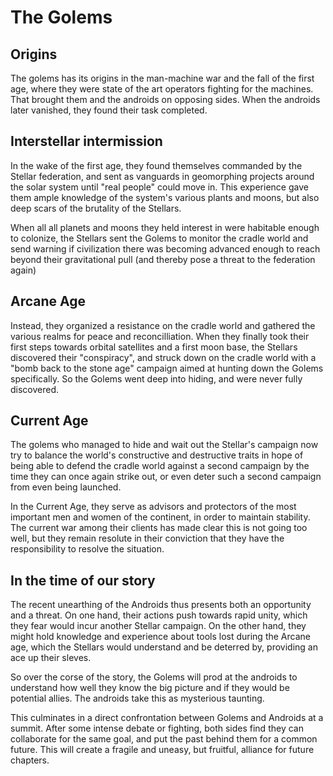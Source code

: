 # The Golems

## Origins

The golems has its origins in the man-machine war and the fall of the first age, where they were state of the art operators fighting for the machines. That brought them and the androids on opposing sides. When the androids later vanished, they found their task completed.

## Interstellar intermission

In the wake of the first age, they found themselves commanded by the Stellar federation, and sent as vanguards in geomorphing projects around the solar system until "real people" could move in. This experience gave them ample knowledge of the system's various plants and moons, but also deep scars of the brutality of the Stellars.

When all all planets and moons they held interest in were habitable enough to colonize, the Stellars sent the Golems to monitor the cradle world and send warning if civilization there was becoming advanced enough to reach beyond their gravitational pull (and thereby pose a threat to the federation again)

## Arcane Age

Instead, they organized a resistance on the cradle world and gathered the various realms for peace and reconcilliation. When they finally took their first steps towards orbital satellites and a first moon base, the Stellars discovered their "conspiracy", and struck down on the cradle world with a "bomb back to the stone age" campaign aimed at hunting down the Golems specifically. So the Golems went deep into hiding, and were never fully discovered.

## Current Age

The golems who managed to hide and wait out the Stellar's campaign now try to balance the world's constructive and destructive traits in hope of being able to defend the cradle world against a second campaign by the time they can once again strike out, or even deter such a second campaign from even being launched.

In the Current Age, they serve as advisors and protectors of the most important men and women of the continent, in order to maintain stability. The current war among their clients has made clear this is not going too well, but they remain resolute in their conviction that they have the responsibility to resolve the situation.

## In the time of our story

The recent unearthing of the Androids thus presents both an opportunity and a threat. On one hand, their actions push towards rapid unity, which they fear would incur another Stellar campaign. On the other hand, they might hold knowledge and experience about tools lost during the Arcane age, which the Stellars would understand and be deterred by, providing an ace up their sleves.

So over the corse of the story, the Golems will prod at the androids to understand how well they know the big picture and if they would be potential allies. The androids take this as mysterious taunting.

This culminates in a direct confrontation between Golems and Androids at a summit. After some intense debate or fighting, both sides find they can collaborate for the same goal, and put the past behind them for a common future. This will create a fragile and uneasy, but fruitful, alliance for future chapters.